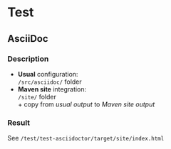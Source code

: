 # Test

## AsciiDoc

### Description

* **Usual** configuration:  
  `/src/asciidoc/` folder
* **Maven site** integration:  
  `/site/` folder  
  \+ copy from *usual output* to *Maven site output*

### Result

See `/test/test-asciidoctor/target/site/index.html`
